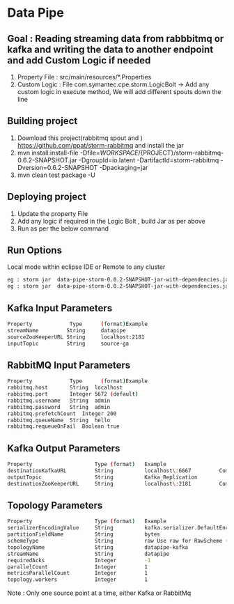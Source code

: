 # Data Pipe

## Goal : Reading streaming data from rabbbitmq or kafka and writing the data to another endpoint and add Custom Logic if needed

1. Property File : src/main/resources/*.Properties
2. Custom Logic  : File com.symantec.cpe.storm.LogicBolt -> Add any custom logic in execute method, We will add different spouts down the line 


## Building project 

1. Download this project(rabbitmq spout and ) https://github.com/ppat/storm-rabbitmq  and install the jar
2. mvn install:install-file -Dfile=${WORKSPACE}/${PROJECT}/storm-rabbitmq-0.6.2-SNAPSHOT.jar -DgroupId=io.latent -DartifactId=storm-rabbitmq  -Dversion=0.6.2-SNAPSHOT -Dpackaging=jar
3. mvn clean test package -U

## Deploying project 

1. Update the property File
2. Add any logic if required in the Logic Bolt , build Jar as per above
3. Run as per the below command

## Run Options 
Local mode within eclipse IDE or Remote to any cluster

```sh
eg : storm jar  data-pipe-storm-0.0.2-SNAPSHOT-jar-with-dependencies.jar -c nimbus.host=<hostname> -c nimbus.port=<port_number> com.symantec.cpe.StartService <PropertyFile>
eg : storm jar  data-pipe-storm-0.0.2-SNAPSHOT-jar-with-dependencies.jar com.symantec.cpe.StartService <PropertyFile>
```


## Kafka Input Parameters
```sh
Property          	Type      (format)Example
streamName         String     datapipe
sourceZooKeeperURL String     localhost:2181
inputTopic         String     source-ga 
 ```

## RabbitMQ Input Parameters
```sh
Property          	Type      (format)Example
rabbitmq.host    	String	localhost
rabbitmq.port		Integer	5672 (default)
rabbitmq.username	String	admin
rabbitmq.password	String	admin
rabbitmq.prefetchCount	Integer	200
rabbitmq.queueName	String	hello
rabbitmq.requeueOnFail	Boolean	true
 ```

## Kafka Output Parameters
```sh
Property					Type (format)	Example											Comment
destinationKafkaURL			String			localhost\:6667   		Comma-separated list of all Kafka brokers at the destination cluster.
outputTopic					String			Kafka_Replication
destinationZooKeeperURL		String			localhost\:2181			Comma-separated list of all ZooKeeper URLs in the destination cluster.
```

## Topology Parameters
```sh			
Property					Type (format)	Example								Comment
serializerEncodingValue		String			kafka.serializer.DefaultEncoder		For bytes, use the default kafka.serializer.DefaultEncoder. For string, use kafka.serializer.StringEncoder
partitionFieldName			String			bytes								Use bytes for bytes, and str for StringScheme.
schemeType					String			raw	Use raw for RawScheme (bytes), and string for StringScheme.
topologyName				String			datapipe-kafka
streamName					String			datapipe
requiredAcks				Integer			-1	
parallelCount				Integer			1	 
metricsParallelCount		Integer			1	 
topology.workers			Integer			1										Maximum value for this parameter is equal to the number of Storm supervisor nodes on the cluster.
```

Note : Only one source point at a time, either Kafka or RabbitMq

